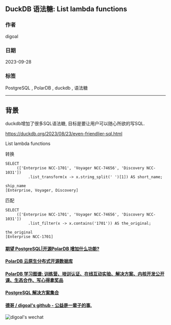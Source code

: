 ## DuckDB 语法糖: List lambda functions       
                                                                      
### 作者                                                                      
digoal                                                                      
                                                                      
### 日期                                                                      
2023-09-28                                                                     
                                                                      
### 标签                                                                      
PostgreSQL , PolarDB , duckdb , 语法糖                           
                                                                      
----                                                                      
                                                                      
## 背景                       
duckdb增加了很多SQL语法糖, 目标是要让用户可以随心所欲的写SQL.                         
                  
https://duckdb.org/2023/08/23/even-friendlier-sql.html                  
                    
List lambda functions  
  
转换  
  
```  
SELECT   
     (['Enterprise NCC-1701', 'Voyager NCC-74656', 'Discovery NCC-1031'])  
          .list_transform(x -> x.string_split(' ')[1]) AS short_name;  
```  
  
```  
ship_name  
[Enterprise, Voyager, Discovery]  
```  
  
匹配  
  
```  
SELECT   
     (['Enterprise NCC-1701', 'Voyager NCC-74656', 'Discovery NCC-1031'])  
          .list_filter(x -> x.contains('1701')) AS the_original;  
```  
  
```  
the_original  
[Enterprise NCC-1701]  
```  
  
  
#### [期望 PostgreSQL|开源PolarDB 增加什么功能?](https://github.com/digoal/blog/issues/76 "269ac3d1c492e938c0191101c7238216")
  
  
#### [PolarDB 云原生分布式开源数据库](https://github.com/ApsaraDB "57258f76c37864c6e6d23383d05714ea")
  
  
#### [PolarDB 学习图谱: 训练营、培训认证、在线互动实验、解决方案、内核开发公开课、生态合作、写心得拿奖品](https://www.aliyun.com/database/openpolardb/activity "8642f60e04ed0c814bf9cb9677976bd4")
  
  
#### [PostgreSQL 解决方案集合](../201706/20170601_02.md "40cff096e9ed7122c512b35d8561d9c8")
  
  
#### [德哥 / digoal's github - 公益是一辈子的事.](https://github.com/digoal/blog/blob/master/README.md "22709685feb7cab07d30f30387f0a9ae")
  
  
![digoal's wechat](../pic/digoal_weixin.jpg "f7ad92eeba24523fd47a6e1a0e691b59")
  
